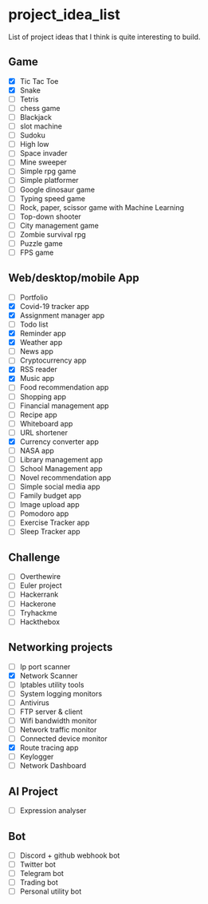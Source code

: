 # project_idea_list
List of project ideas that I think is quite interesting to build.


## Game

- [x] Tic Tac Toe
- [x] Snake
- [ ] Tetris
- [ ] chess game
- [ ] Blackjack
- [ ] slot machine
- [ ] Sudoku
- [ ] High low
- [ ] Space invader
- [ ] Mine sweeper
- [ ] Simple rpg game
- [ ] Simple platformer
- [ ] Google dinosaur game
- [ ] Typing speed game
- [ ] Rock, paper, scissor game with Machine Learning
- [ ] Top-down shooter
- [ ] City management game
- [ ] Zombie survival rpg
- [ ] Puzzle game
- [ ] FPS game

## Web/desktop/mobile App

- [ ] Portfolio
- [x] Covid-19 tracker app
- [x] Assignment manager app
- [ ] Todo list
- [x] Reminder app
- [x] Weather app
- [ ] News app
- [ ] Cryptocurrency app
- [x] RSS reader
- [x] Music app
- [ ] Food recommendation app
- [ ] Shopping app
- [ ] Financial management app
- [ ] Recipe app
- [ ] Whiteboard app
- [ ] URL shortener
- [x] Currency converter app
- [ ] NASA app
- [ ] Library management app
- [ ] School Management app
- [ ] Novel recommendation app
- [ ] Simple social media app
- [ ] Family budget app
- [ ] Image upload app
- [ ] Pomodoro app
- [ ] Exercise Tracker app
- [ ] Sleep Tracker app

## Challenge
- [ ] Overthewire
- [ ] Euler project
- [ ] Hackerrank
- [ ] Hackerone
- [ ] Tryhackme
- [ ] Hackthebox

## Networking projects
- [ ] Ip port scanner
- [x] Network Scanner
- [ ] Iptables utility tools
- [ ] System logging monitors
- [ ] Antivirus 
- [ ] FTP server & client
- [ ] Wifi bandwidth monitor 
- [ ] Network traffic monitor
- [ ] Connected device monitor
- [x] Route tracing app
- [ ] Keylogger
- [ ] Network Dashboard

## AI Project
 - [ ] Expression analyser

## Bot
- [ ] Discord + github webhook bot
- [ ] Twitter bot
- [ ] Telegram bot
- [ ] Trading bot
- [ ] Personal utility bot
